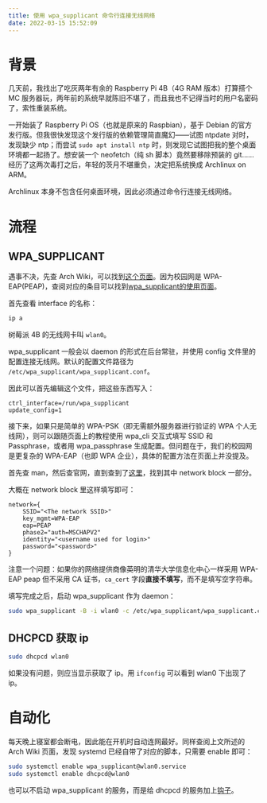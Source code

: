 ```yaml
---
title: 使用 wpa_supplicant 命令行连接无线网络
date: 2022-03-15 15:52:09
---
```


# 背景

几天前，我找出了吃灰两年有余的 Raspberry Pi 4B（4G RAM 版本）打算搭个 MC 服务器玩，两年前的系统早就陈旧不堪了，而且我也不记得当时的用户名密码了，索性重装系统。

一开始装了 Raspberry Pi OS（也就是原来的 Raspbian），基于 Debian 的官方发行版。但我很快发现这个发行版的依赖管理简直魔幻——试图 ntpdate 对时，发现缺少 ntp；而尝试 `sudo apt install ntp` 时，则发现它试图把我的整个桌面环境都一起扬了。想安装一个 neofetch（纯 sh 脚本）竟然要移除预装的 git……经历了这两次毒打之后，年轻的茨月不堪重负，决定把系统换成 Archlinux on ARM。

Archlinux 本身不包含任何桌面环境，因此必须通过命令行连接无线网络。

# 流程

## WPA_SUPPLICANT

遇事不决，先查 Arch Wiki，可以找到[这个页面](https://wiki.archlinux.org/title/Network_configuration/Wireless)。因为校园网是 WPA-EAP(PEAP)，查阅对应的条目可以找到[wpa_supplicant的使用页面](https://wiki.archlinux.org/title/Wpa_supplicant)。

首先查看 interface 的名称：

```sh
ip a
```

树莓派 4B 的无线网卡叫 `wlan0`。

wpa_supplicant 一般会以 daemon 的形式在后台常驻，并使用 config 文件里的配置连接无线网。默认的配置文件路径为 `/etc/wpa_supplicant/wpa_supplicant.conf`。

因此可以首先编辑这个文件，把这些东西写入：

```
ctrl_interface=/run/wpa_supplicant
update_config=1
```

接下来，如果只是简单的 WPA-PSK（即无需额外服务器进行验证的 WPA 个人无线网），则可以跟随页面上的教程使用 wpa_cli 交互式填写 SSID 和 Passphrase，或者用 wpa_passphrase 生成配置。但问题在于，我们的校园网是更复杂的 WPA-EAP（也即 WPA 企业），具体的配置方法在页面上并没提及。

首先查 man，然后查官网，直到查到了[这里](https://w1.fi/cgit/hostap/plain/wpa_supplicant/wpa_supplicant.conf)，找到其中 network block 一部分。

大概在 network block 里这样填写即可：

```
network={
    SSID="<The network SSID>"
    key_mgmt=WPA-EAP
    eap=PEAP
    phase2="auth=MSCHAPV2"
    identity="<username used for login>"
    password="<password>"
}
```

注意一个问题：如果你的网络提供商像英明的清华大学信息化中心一样采用 WPA-EAP peap 但不采用 CA 证书，`ca_cert` 字段**直接不填写**，而不是填写空字符串。

填写完成之后，启动 wpa_supplicant 作为 daemon：

```sh
sudo wpa_supplicant -B -i wlan0 -c /etc/wpa_supplicant/wpa_supplicant.conf
```

## DHCPCD 获取 ip

```sh
sudo dhcpcd wlan0
```

如果没有问题，则应当显示获取了 ip。用 `ifconfig` 可以看到 wlan0 下出现了 ip。

# 自动化

每天晚上寝室都会断电，因此能在开机时自动连网最好。同样查阅上文所述的 Arch Wiki 页面，发现 systemd 已经自带了对应的脚本，只需要 enable 即可：

```sh
sudo systemctl enable wpa_supplicant@wlan0.service
sudo systemctl enable dhcpcd@wlan0
```

也可以不启动 wpa_supplicant 的服务，而是给 dhcpcd 的服务加上[钩子](https://wiki.archlinux.org/title/Dhcpcd#10-wpa_supplicant)。